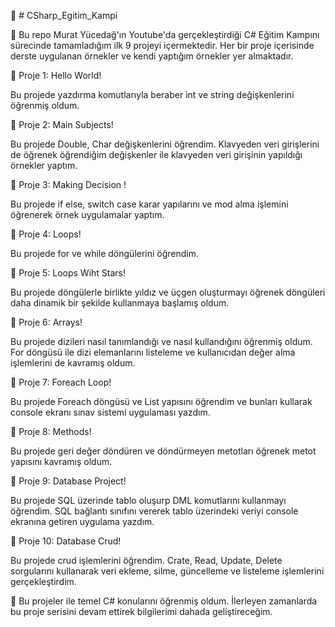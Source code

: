 :star2: # CSharp_Egitim_Kampi

📢
Bu repo Murat Yücedağ'ın Youtube'da gerçekleştirdiği C# Eğitim Kampını sürecinde tamamladığım ilk 9 projeyi içermektedir. Her bir proje içerisinde derste uygulanan örnekler ve kendi yaptığım örnekler yer almaktadır.



:ghost: Proje 1: Hello World!

Bu projede yazdırma komutlarıyla beraber int ve string değişkenlerini öğrenmiş oldum.


:ghost: Proje 2: Main Subjects!

Bu projede Double, Char değişkenlerini öğrendim. Klavyeden veri girişlerini de öğrenek öğrendiğim değişkenler ile klavyeden veri girişinin yapıldığı örnekler yaptım.


:ghost: Proje 3: Making Decision !

Bu projede if else, switch case karar yapılarını ve mod alma işlemini öğrenerek örnek uygulamalar yaptım.


:ghost: Proje 4: Loops!

Bu projede for ve while döngülerini öğrendim.


:ghost: Proje 5: Loops Wiht Stars!

Bu projede döngülerle birlikte yıldız ve üçgen oluşturmayı öğrenek döngüleri daha dinamik bir şekilde kullanmaya başlamış oldum.


:ghost: Proje 6: Arrays!

Bu projede dizileri nasıl tanımlandığı ve nasıl kullandığını öğrenmiş oldum. For döngüsü ile dizi elemanlarını listeleme ve kullanıcıdan değer alma işlemlerini de kavramış oldum.


:ghost: Proje 7: Foreach Loop!

Bu projede Foreach döngüsü ve List yapısını öğrendim ve bunları kullarak console ekranı sınav sistemi uygulaması yazdım.


:ghost: Proje 8: Methods!

Bu projede geri değer döndüren ve döndürmeyen metotları öğrenek metot yapısını kavramış oldum.


:ghost: Proje 9: Database Project!

Bu projede SQL üzerinde tablo oluşurp DML komutlarını kullanmayı öğrendim. SQL bağlantı sınıfını vererek tablo üzerindeki veriyi console ekranına getiren uygulama yazdım.


:ghost: Proje 10: Database Crud!

Bu projede crud işlemlerini öğrendim. Crate, Read, Update, Delete sorgularını kullanarak veri ekleme, silme, güncelleme ve listeleme işlemlerini gerçekleştirdim.



:dart: Bu projeler ile temel C# konularını öğrenmiş oldum. İlerleyen zamanlarda bu proje serisini devam ettirek bilgilerimi dahada geliştireceğim.
